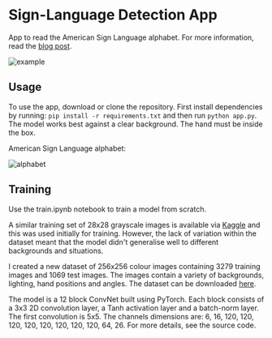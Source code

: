 # Sign-Language Detection App

App to read the American Sign Language alphabet. For more information, read the [blog post](https://theoclark.co.uk/posts/sign-language).

![example](https://github.com/theoclark/sign_language/blob/main/example.gif)

## Usage

To use the app, download or clone the repository. First install dependencies by running: ```pip install -r requirements.txt``` and then run ```python app.py```. The model works best against a clear background. The hand must be inside the box.

American Sign Language alphabet:

![alphabet](https://github.com/theoclark/sign_language/blob/main/Symbols.png)

## Training

Use the train.ipynb notebook to train a model from scratch.

A similar training set of 28x28 grayscale images is available via [Kaggle](https://www.kaggle.com/datasets/datamunge/sign-language-mnist) and this was used initially for training. However, the lack of variation within the dataset meant that the model didn't generalise well to different backgrounds and situations.

I created a new dataset of 256x256 colour images containing 3279 training images and 1069 test images. The images contain a variety of backgrounds, lighting, hand positions and angles. The dataset can be downloaded [here](https://drive.google.com/file/d/1I35bpJ4ck3nDT1SzEs-6DqmJR7CtcA3Q/view?usp=sharing).

The model is a 12 block ConvNet built using PyTorch. Each block consists of a 3x3 2D convolution layer, a Tanh activation layer and a batch-norm layer. The first convolution is 5x5. The channels dimensions are: 6, 16, 120, 120, 120, 120, 120, 120, 120, 120, 64, 26. For more details, see the source code.
